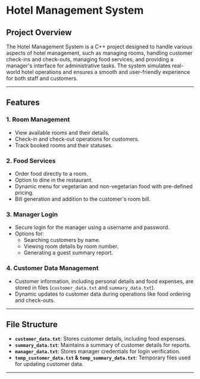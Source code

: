 # Hotel Management System

## Project Overview
The Hotel Management System is a C++ project designed to handle various aspects of hotel management, such as managing rooms, handling customer check-ins and check-outs, managing food services, and providing a manager's interface for administrative tasks. The system simulates real-world hotel operations and ensures a smooth and user-friendly experience for both staff and customers.

---

## Features
### 1. **Room Management**
- View available rooms and their details.
- Check-in and check-out operations for customers.
- Track booked rooms and their statuses.

### 2. **Food Services**
- Order food directly to a room.
- Option to dine in the restaurant.
- Dynamic menu for vegetarian and non-vegetarian food with pre-defined pricing.
- Bill generation and addition to the customer's room bill.

### 3. **Manager Login**
- Secure login for the manager using a username and password.
- Options for:
  - Searching customers by name.
  - Viewing room details by room number.
  - Generating a guest summary report.

### 4. **Customer Data Management**
- Customer information, including personal details and food expenses, are stored in files (`customer_data.txt` and `summary_data.txt`).
- Dynamic updates to customer data during operations like food ordering and check-outs.

---

## File Structure
- **`customer_data.txt`**: Stores customer details, including food expenses.
- **`summary_data.txt`**: Maintains a summary of customer details for reports.
- **`manager_data.txt`**: Stores manager credentials for login verification.
- **`temp_customer_data.txt` & `temp_summary_data.txt`**: Temporary files used for updating customer data.

---
